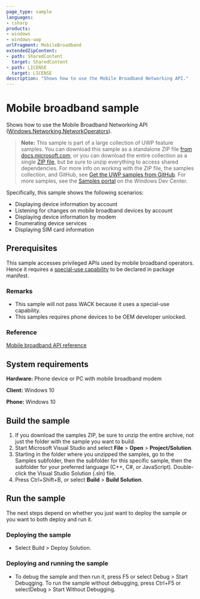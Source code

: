```yaml
---
page_type: sample
languages:
- csharp
products:
- windows
- windows-uwp
urlFragment: MobileBroadband
extendedZipContent:
- path: SharedContent
  target: SharedContent
- path: LICENSE
  target: LICENSE
description: "Shows how to use the Mobile Broadband Networking API."
---
```


<!---
  category: NetworkingAndWebServices 
  samplefwlink: http://go.microsoft.com/fwlink/p/?LinkId=620572
--->

# Mobile broadband sample

Shows how to use the Mobile Broadband Networking API 
([Windows.Networking.NetworkOperators](https://msdn.microsoft.com/library/windows/apps/windows.networking.networkoperators.aspx)). 

> **Note:** This sample is part of a large collection of UWP feature samples. 
> You can download this sample as a standalone ZIP file
> [from docs.microsoft.com](https://docs.microsoft.com/samples/microsoft/windows-universal-samples/mobilebroadband/),
> or you can download the entire collection as a single
> [ZIP file](https://github.com/Microsoft/Windows-universal-samples/archive/master.zip), but be 
> sure to unzip everything to access shared dependencies. For more info on working with the ZIP file, 
> the samples collection, and GitHub, see [Get the UWP samples from GitHub](https://aka.ms/ovu2uq). 
> For more samples, see the [Samples portal](https://aka.ms/winsamples) on the Windows Dev Center. 

Specifically, this sample shows the following scenarios:
- Displaying device information by account
- Listening for changes on mobile broadband devices by account
- Displaying device information by modem
- Enumerating device services
- Displaying SIM card information

## Prerequisites

This sample accesses privileged APIs used by mobile broadband operators.
Hence it requires a [special-use capability](https://msdn.microsoft.com/library/windows/apps/mt270968#special_and_restricted_capabilities)
to be declared in package manifest.

### Remarks

- This sample will not pass WACK because it uses a special-use capability.
- This samples requires phone devices to be OEM developer unlocked.

### Reference

[Mobile broadband API reference](https://msdn.microsoft.com/library/windows/apps/windows.networking.networkoperators.aspx)

## System requirements

**Hardware:** Phone device or PC with mobile broadband modem

**Client:** Windows 10 

**Phone:** Windows 10

## Build the sample

1. If you download the samples ZIP, be sure to unzip the entire archive, not just the folder with the sample you want to build. 
2. Start Microsoft Visual Studio and select **File** \> **Open** \> **Project/Solution**.
3. Starting in the folder where you unzipped the samples, go to the Samples subfolder, then the subfolder for this specific sample, then the subfolder for your preferred language (C++, C#, or JavaScript). Double-click the Visual Studio Solution (.sln) file.
4. Press Ctrl+Shift+B, or select **Build** \> **Build Solution**.

## Run the sample

The next steps depend on whether you just want to deploy the sample or you want to both deploy and run it.

### Deploying the sample

- Select Build > Deploy Solution. 

### Deploying and running the sample

- To debug the sample and then run it, press F5 or select Debug >  Start Debugging. To run the sample without debugging, press Ctrl+F5 or selectDebug > Start Without Debugging. 

